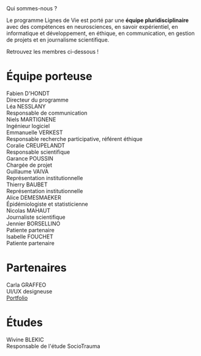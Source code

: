 <div class="banner">
    <div class="title">Qui sommes-nous ?</div>
    <div class="intro">
        <p>Le programme Lignes de Vie est porté par une <b>équipe pluridisciplinaire</b> avec des compétences en neurosciences, en savoir expérientiel, en informatique et développement, en éthique, en communication, en gestion de projets et en journalisme scientifique.
        <p>Retrouvez les membres ci-dessous !
    </div>
</div>

<h1>Équipe porteuse</h1>

<div class="team">
    <div>
        <div class="name">Fabien D'HONDT</div>
        <img src="{{ ASSET ../assets/team/male.webp }}" alt="" />
        <div class="mission">Directeur du programme</div>
    </div>
    <div>
        <div class="name">Léa NESSLANY</div>
        <img src="{{ ASSET ../assets/team/female.webp }}" alt="" />
        <div class="mission">Responsable de communication</div>
    </div>
    <div>
        <div class="name">Niels MARTIGNENE</div>
        <img src="{{ ASSET ../assets/team/niels_martignene.jpg }}" alt="" />
        <div class="mission">Ingénieur logiciel</div>
    </div>
    <div>
        <div class="name">Emmanuelle VERKEST</div>
        <img src="{{ ASSET ../assets/team/female.webp }}" alt="" />
        <div class="mission">Responsable recherche participative, référent éthique</div>
    </div>
    <div>
        <div class="name">Coralie CREUPELANDT</div>
        <img src="{{ ASSET ../assets/team/female.webp }}" alt="" />
        <div class="mission">Responsable scientifique</div>
    </div>
    <div>
        <div class="name">Garance POUSSIN</div>
        <img src="{{ ASSET ../assets/team/female.webp }}" alt="" />
        <div class="mission">Chargée de projet</div>
    </div>
    <div>
        <div class="name">Guillaume VAIVA</div>
        <img src="{{ ASSET ../assets/team/male.webp }}" alt="" />
        <div class="mission">Représentation institutionnelle</div>
    </div>
    <div>
        <div class="name">Thierry BAUBET</div>
        <img src="{{ ASSET ../assets/team/male.webp }}" alt="" />
        <div class="mission">Représentation institutionnelle</div>
    </div>
    <div>
        <div class="name">Alice DEMESMAEKER</div>
        <img src="{{ ASSET ../assets/team/female.webp }}" alt="" />
        <div class="mission">Épidémiologiste et statisticienne</div>
    </div>
    <div>
        <div class="name">Nicolas MAHAUT</div>
        <img src="{{ ASSET ../assets/team/male.webp }}" alt="" />
        <div class="mission">Journaliste scientifique</div>
    </div>
    <div>
        <div class="name">Jennier BORSELLINO</div>
        <img src="{{ ASSET ../assets/team/female.webp }}" alt="" />
        <div class="mission">Patiente partenaire</div>
    </div>
    <div>
        <div class="name">Isabelle FOUCHET</div>
        <img src="{{ ASSET ../assets/team/female.webp }}" alt="" />
        <div class="mission">Patiente partenaire</div>
    </div>
    <div></div>
</div>

<h1>Partenaires</h1>

<div class="team">
    <div>
        <div class="name">Carla GRAFFEO</div>
        <img src="{{ ASSET ../assets/team/female.webp }}" alt="" />
        <div class="mission">UI/UX designeuse</div>
        <div class="mission"><a href="https://graffeo.wixsite.com/carla-graffeo/" target="_blank">Portfolio</a></div>
    </div>
</div>

<h1>Études</h1>

<div class="team">
    <div>
        <div class="name">Wivine BLEKIC</div>
        <img src="{{ ASSET ../assets/team/female.webp }}" alt="" />
        <div class="mission">Responsable de l'étude SocioTrauma</div>
    </div>
</div>
